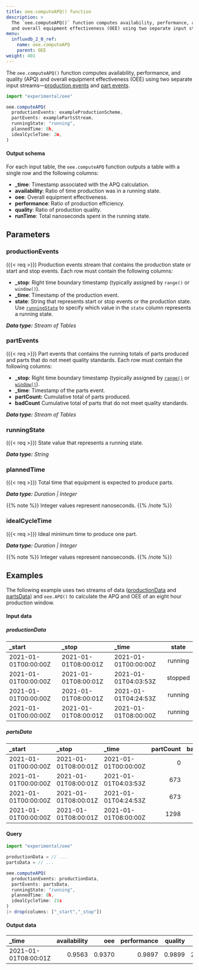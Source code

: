 ```yaml
---
title: oee.computeAPQ() function
description: >
  The `oee.computeAPQ()` function computes availability, performance, and quality (APQ)
  and overall equipment effectiveness (OEE) using two separate input streams—production events and parts events.
menu:
  influxdb_2_0_ref:
    name: oee.computeAPQ
    parent: OEE
weight: 401
---
```


The `oee.computeAPQ()` function computes availability, performance, and quality (APQ)
and overall equipment effectiveness (OEE) using two separate input streams—[production events](#productionevents)
and [part events](#partevents).

```js
import "experimental/oee"

oee.computeAPQ(
  productionEvents: exampleProductionScheme,
  partEvents: examplePartsStream,
  runningState: "running",
  plannedTime: 8h,
  idealCycleTime: 2m,
)
```

#### Output schema
For each input table, the `oee.computeAPQ` function outputs a table with a single row
and the following columns:

- **_time**: Timestamp associated with the APQ calculation.
- **availability**: Ratio of time production was in a running state.
- **oee**: Overall equipment effectiveness.
- **performance**: Ratio of production efficiency.
- **quality**: Ratio of production quality.
- **runTime**: Total nanoseconds spent in the running state.

## Parameters

### productionEvents
({{< req >}})
Production events stream that contains the production state or start and stop events.
Each row must contain the following columns:

- **_stop**: Right time boundary timestamp (typically assigned by `range()` or `window()`).
- **_time**: Timestamp of the production event.
- **state**: String that represents start or stop events or the production state.
  Use [`runningState`](#runningstate) to specify which value in the `state`
  column represents a running state.

_**Data type:** Stream of Tables_

### partEvents
({{< req >}})
Part events that contains the running totals of parts produced and parts that do not meet quality standards.
Each row must contain the following columns:

- **_stop**: Right time boundary timestamp (typically assigned by
  [`range()`](/influxdb/v2.0/reference/flux/stdlib/built-in/transformations/range/)
  or [`window()`](/influxdb/v2.0/reference/flux/stdlib/built-in/transformations/window/)).
- **_time**: Timestamp of the parts event.
- **partCount:** Cumulative total of parts produced.
- **badCount** Cumulative total of parts that do not meet quality standards.

_**Data type:** Stream of Tables_

### runningState
({{< req >}})
State value that represents a running state.

_**Data type:** String_

### plannedTime
({{< req >}})
Total time that equipment is expected to produce parts.

_**Data type:** Duration | Integer_

{{% note %}}
Integer values represent nanoseconds.
{{% /note %}}

### idealCycleTime
({{< req >}})
Ideal minimum time to produce one part.

_**Data type:** Duration | Integer_

{{% note %}}
Integer values represent nanoseconds.
{{% /note %}}

## Examples

The following example uses two streams of data ([productionData](#productiondata)
and [partsData](#partsdata)) and `oee.APQ()` to calculate the APQ and OEE of an
eight hour production window.

#### Input data

##### productionData
| _start               | _stop                | _time                | state   |
|:------               |:-----                |:-----                |:-----:  |
| 2021-01-01T00:00:00Z | 2021-01-01T08:00:01Z | 2021-01-01T00:00:00Z | running |
| 2021-01-01T00:00:00Z | 2021-01-01T08:00:01Z | 2021-01-01T04:03:53Z | stopped |
| 2021-01-01T00:00:00Z | 2021-01-01T08:00:01Z | 2021-01-01T04:24:53Z | running |
| 2021-01-01T00:00:00Z | 2021-01-01T08:00:01Z | 2021-01-01T08:00:00Z | running |

##### partsData
| _start               | _stop                | _time                | partCount | badCount |
|:------               |:-----                |:-----                | ---------:| --------:|
| 2021-01-01T00:00:00Z | 2021-01-01T08:00:01Z | 2021-01-01T00:00:00Z | 0         | 0        |
| 2021-01-01T00:00:00Z | 2021-01-01T08:00:01Z | 2021-01-01T04:03:53Z | 673       | 5        |
| 2021-01-01T00:00:00Z | 2021-01-01T08:00:01Z | 2021-01-01T04:24:53Z | 673       | 5        |
| 2021-01-01T00:00:00Z | 2021-01-01T08:00:01Z | 2021-01-01T08:00:00Z | 1298      | 13       |

#### Query

```js
import "experimental/oee"

productionData = // ...
partsData = // ...

oee.computeAPQ(
  productionEvents: productionData,
  partEvents: partsData,
  runningState: "running",
  plannedTime: 8h,
  idealCycleTime: 21s
)
|> drop(columns: ["_start","_stop"])
```

#### Output data

| _time                | availability  | oee    | performance  | quality  | runTime        |
|:-----                | ------------: | ---:   | -----------: | -------: | -------:       |
| 2021-01-01T08:00:01Z | 0.9563        | 0.9370 | 0.9897       | 0.9899   | 27541000000000 |

